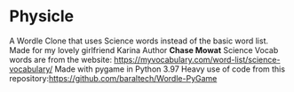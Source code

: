 # Physicle
A Wordle Clone that uses Science words instead of the basic word list. Made for my lovely girlfriend Karina
Author **Chase Mowat**
Science Vocab words are from the website: https://myvocabulary.com/word-list/science-vocabulary/
Made with pygame in Python 3.97
Heavy use of code from this repository:https://github.com/baraltech/Wordle-PyGame
